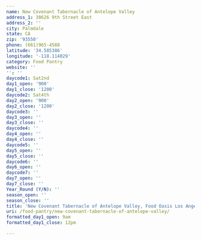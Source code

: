```yaml
---
name: New Covenant Tabernacle of Antelope Valley
address_1: 38626 9th Street East
address_2: ''
city: Palmdale
state: CA
zip: '93550'
phone: (661)965-4588
latitude: '34.585386'
longitude: '-118.114029'
category: Food Pantry
website: ''
'': ''
daycode1: Sat2nd
day1_open: '900'
day1_close: '1200'
daycode2: Sat4th
day2_open: '900'
day2_close: '1200'
daycode3: ''
day3_open: ''
day3_close: ''
daycode4: ''
day4_open: ''
day4_close: ''
daycode5: ''
day5_open: ''
day5_close: ''
daycode6: ''
day6_open: ''
daycode7: ''
day7_open: ''
day7_close: ''
Year_Round (Y/N): ''
season_open: ''
season_close: ''
title: 'New Covenant Tabernacle of Antelope Valley, Food Oasis Los Angeles'
uri: /food-pantry/new-covenant-tabernacle-of-antelope-valley/
formatted_day1_open: 9am
formatted_day1_close: 12pm

---
```

